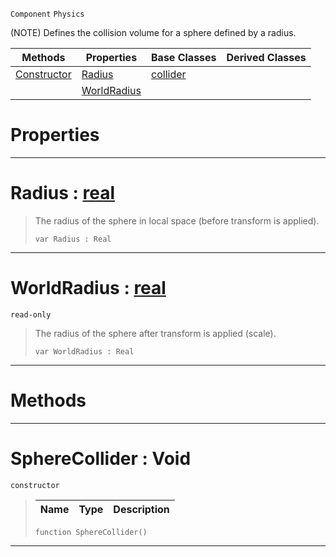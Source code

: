  `Component` `Physics`



(NOTE) Defines the collision volume for a sphere defined by a radius.

|Methods|Properties|Base Classes|Derived Classes|
|---|---|---|---|
|[ Constructor](spherecollider.md#spherecollider-void)|[ Radius](spherecollider.md#radius-zilch-engine-docum)|[collider](collider.md)| |
| |[ WorldRadius](spherecollider.md#worldradius-zilch-engine)| | |


 #  Properties


---  
 #  Radius : [real](../nada_base_types/real.md)

> The radius of the sphere in local space (before transform is applied).
> ```TS:Nada
> var Radius : Real


---  
 #  WorldRadius : [real](../nada_base_types/real.md)

 `read-only`

> The radius of the sphere after transform is applied (scale).
> ```TS:Nada
> var WorldRadius : Real


---  
 #  Methods


---  
 #  SphereCollider : Void

 `constructor`

> 
> |Name|Type|Description|
> |---|---|---|
> ```TS:Nada
> function SphereCollider()
> ``` 


---  
 

 